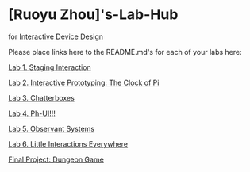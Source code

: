 # [Ruoyu Zhou]'s-Lab-Hub
for [Interactive Device Design](https://github.com/FAR-Lab/Developing-and-Designing-Interactive-Devices/)

Please place links here to the README.md's for each of your labs here:

[Lab 1. Staging Interaction](https://github.com/RYRJ-KSJ/Interactive-Lab-Hub/tree/Fall2021/Lab%201)

[Lab 2. Interactive Prototyping: The Clock of Pi](Lab%202/)

[Lab 3. Chatterboxes](Lab%203/)

[Lab 4. Ph-UI!!!](Lab%204/)

[Lab 5. Observant Systems](https://github.com/ryleeliyixuan/Interactive-Lab-Hub/tree/Fall2021/Lab%205/)

[Lab 6. Little Interactions Everywhere](https://github.com/ryleeliyixuan/Interactive-Lab-Hub/tree/Fall2021/Lab%206/)

[Final Project: Dungeon Game](https://github.com/ryleeliyixuan/dungeon-game/)

